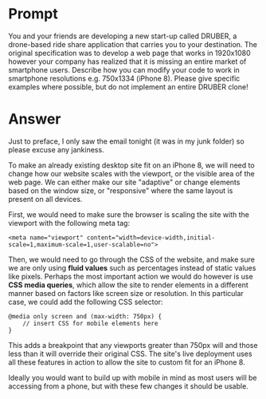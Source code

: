 # Prompt

You and your friends are developing a new start-up called DRUBER, a drone-based ride share application that carries you to your destination. The original specification was to develop a web page that works in 1920x1080 however your company has realized that it is missing an entire market of smartphone users. Describe how you can modify your code to work in smartphone resolutions e.g. 750x1334 (iPhone 8). Please give specific examples where possible, but do not implement an entire DRUBER clone!



# Answer
Just to preface, I only saw the email tonight (it was in my junk folder) so please excuse any jankiness.

To make an already existing desktop site fit on an iPhone 8, we will need to change how our website scales with the viewport, or the visible area of the web page. We can either make our site "adaptive" or change elements based on the window size, or "responsive" where the same layout is present on all devices.

First, we would need to make sure the browser is scaling the site with the viewport with the following meta tag:

`<meta name="viewport" content="width=device-width,initial-scale=1,maximum-scale=1,user-scalable=no">`

Then, we would need to go through the CSS of the website, and make sure we are only using **fluid values** such as percentages instead of static values like pixels. Perhaps the most important action we would do however is use **CSS media queries**, which allow the site to render elements in a different manner based on factors like screen size or resolution. In this particular case, we could add the following CSS selector:



    @media only screen and (max-width: 750px) {
        // insert CSS for mobile elements here
    }

This adds a breakpoint that any viewports greater than 750px will and those less than it will override their original CSS. The site's live deployment uses all these features in action to allow the site to custom fit for an iPhone 8.

Ideally you would want to build up with mobile in mind as most users will be accessing from a phone, but with these few changes it should be usable.


